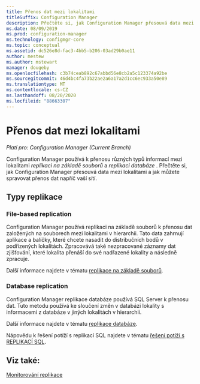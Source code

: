 ```yaml
---
title: Přenos dat mezi lokalitami
titleSuffix: Configuration Manager
description: Přečtěte si, jak Configuration Manager přesouvá data mezi lokalitami a jak můžete spravovat přenos dat napříč vaší sítí.
ms.date: 08/09/2019
ms.prod: configuration-manager
ms.technology: configmgr-core
ms.topic: conceptual
ms.assetid: dc526e8d-fac3-4bb5-b206-03ad29b0ae11
author: mestew
ms.author: mstewart
manager: dougeby
ms.openlocfilehash: c3b74ceab892c67abbd56e8cb2a5c123374a92be
ms.sourcegitcommit: 46d4bc4fa73b22ae2a6a17a2d1cc6ec933a50e89
ms.translationtype: MT
ms.contentlocale: cs-CZ
ms.lasthandoff: 08/20/2020
ms.locfileid: "88663307"
---
```

# <a name="data-transfers-between-sites"></a>Přenos dat mezi lokalitami

*Platí pro: Configuration Manager (Current Branch)*

Configuration Manager používá k přenosu různých typů informací mezi lokalitami *replikaci na základě souborů* a *replikaci databáze* . Přečtěte si, jak Configuration Manager přesouvá data mezi lokalitami a jak můžete spravovat přenos dat napříč vaší sítí.  

## <a name="types-of-replication"></a>Typy replikace

### <a name="file-based-replication"></a><a name="bkmk_fileroute" /></a> File-based replication

Configuration Manager používá replikaci na základě souborů k přenosu dat založených na souborech mezi lokalitami v hierarchii. Tato data zahrnují aplikace a balíčky, které chcete nasadit do distribučních bodů v podřízených lokalitách. Zpracovává také nezpracované záznamy dat zjišťování, které lokalita přenáší do své nadřazené lokality a následně zpracuje.  

Další informace najdete v tématu [replikace na základě souborů](file-based-replication.md).

### <a name="database-replication"></a><a name="bkmk_dbrep" /></a> Database replication

Configuration Manager replikace databáze používá SQL Server k přenosu dat. Tuto metodu používá ke sloučení změn v databázi lokality s informacemi z databáze v jiných lokalitách v hierarchii.

Další informace najdete v tématu [replikace databáze](database-replication.md).

Nápovědu k řešení potíží s replikací SQL najdete v tématu [řešení potíží s REPLIKACÍ SQL](../../servers/manage/replication/overview.md).

## <a name="see-also"></a>Viz také:

[Monitorování replikace](../../servers/manage/monitor-replication.md)
